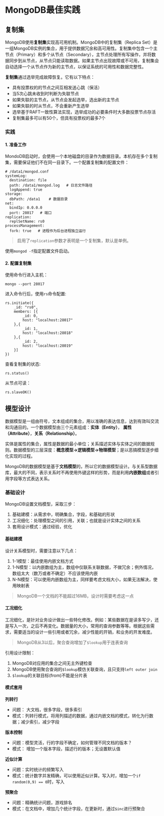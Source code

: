 # MongoDB最佳实践

## 复制集

MongoDB使用**复制集**实现高可用机制。MongoDB中的复制集（Replica Set）是一组MongoDB实例的集合，用于提供数据冗余和高可用性。复制集中包含一个主节点（Primary）和多个从节点（Secondary），主节点处理所有写操作，并将数据同步到从节点，从节点只能读取数据。如果主节点出现故障或不可用，复制集会自动选择一个从节点作为新的主节点，以保证系统的可用性和数据完整性。

**复制集**通过选举完成故障恢复。它有以下特点：

* 具有投票权的的节点之间互相发送心跳（保活）
* 当5次心跳未收到时判断为失联节点
* 如果失联的主节点，从节点会发起选举，选出新的主节点
* 如果失联的时从节点，不会重新产生选举
* 选举基于RAFT一致性算法实现，选举成功的必要条件时大多数投票节点存活
* 复制集最多可以有50个，但具有投票权的最多7个

### 实践

#### 1. 准备工作

MondoDB启动时，会使用一个本地磁盘的目录作为数据目录。本机存在多个复制集，需要保证他们不在同一目录下。一个配置复制集的配置文件：

```
# /data1/mongod.conf
systemLog:
  destination: file
  path: /data1/mongod.log   # 日志文件路径
  logAppend: true
storage:
  dbPath: /data1    # 数据目录
net:
  bindIp: 0.0.0.0
  port: 28017   # 端口
replication:
  replSetName: rs0
processManagement:
  fork: true   # 进程作为后台进程独立运行
```

> 启用了`replication`参数才表明是一个复制集，默认是单例。

使用`mongod -f`指定配置文件启动。

#### 2. 配置复制集

使用命令行进入主机：

```shell
mongo --port 28017
```

进入命令行后，使用`rs`命令配置:

```shell
rs.initiate({
    _id: "rs0",
    members: [{
        _id: 0,
        host: "localhost:28017"
    },{
        _id: 1,
        host: "localhost:28018"
    },{
        _id: 2,
        host: "localhost:28019"
    }]
})
```

查看复制集的状态:

```
rs.status()
```

从节点可读：

```
rs.slaveOK()
```

## 模型设计

数据模型是一组由符号，文本组成的集合，用以准确的表达信息，达到有效叫交流和沟通目的。一个数据模型由三个元素组成：**实体（Entity）**， **属性（Attribute）**，**关系（Relationship）**。

实体是属性的集合，属性是数据的最小单位；关系描述实体与实体之间的数据规则。数据模型的三层深度：**概念模型->逻辑模型->物理模型**；是以恶搞模型逐步细化实现的过程。

MongoDB的数据模型是基于**文档模型**的，所以它的数据模型设计。与关系型数据库，最大的不同，表示关系时不再使用外键这样的形势，而是利用**内嵌数组**或者引用字段等方式表达关系。

### 基础设计

MongoDB设置文档模型，采取三步：

1. 基础建模：从需求中，明确集合，字段，和基础的形状
2. 工况细化：处理模型之间的引用，关联；也就是设计实体之间的关系
3. 套用设计模式：通过经验，优化

#### 基础建模

设计关系模型时，需要注意以下几点：

1. 1-1模型：最佳使用内嵌文档方式
2. 1-N模型：以内嵌数组为主，数组中仅联系关联数据，不做冗余；例外情况，数组太大（数万或者不确定）不应该使用内嵌
3. N-N模型：可以使用内嵌数组为主，同样要考虑文档大小，如果无法解决，使用映射表

> MongoDB一个文档的不能超过16MB，设计时需要考虑这一点

#### 工况细化

工况细化，是针对业务设计做出一些特化修改。例如：某些数据在是读多写少，还是写入一次，之后不再变化。数据量的大小，常用的查询参数等等。根据这些需求，需要适当的设计一些引用或者冗余，减少性能的开销，和业务的开发难度。

> MongoDB从3以后，聚合查询增加了`$lookup`用于连表查询

引用设计限制：

1. MongoDB对应用的集合之间无主外键检查
2. MongoDB使用聚合查询的`$lookup`模仿关联查询，且只支持`left outer join`
3. `$lookup`的关联目标(from)不能是分片表

#### 模式套用


**列转行**

* 问题： 大文档，很多字段，很多索引
* 模式：列转行模式，将用列描述的数据，通过内嵌文档的模式，转化为行数据；减少索引，减少字段

**版本控制**

* 问题：模型灵活，行的字段不确定，如何管理不同文档的版本？
* 模式： 增加一个版本字段，描述行的版本；无设置默认值

**近似计算**

* 问题：实时统计的频繁写入
* 模式：统计数字并发精确，可以使用近似计算。写入时，增加一个`if random(0,9) == 0`时，写入

**预聚合**

* 问题：精确统计问题，游戏排名
* 模式：在文档中，增加几个统计字段，在更新时，通过`$inc`进行预聚合